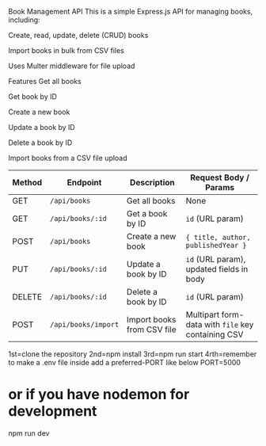 
Book Management API
This is a simple Express.js API for managing books, including:

Create, read, update, delete (CRUD) books

Import books in bulk from CSV files

Uses Multer middleware for file upload

Features
Get all books

Get book by ID

Create a new book

Update a book by ID

Delete a book by ID

Import books from a CSV file upload


| Method | Endpoint            | Description                | Request Body / Params                              |
| ------ | ------------------- | -------------------------- | -------------------------------------------------- |
| GET    | `/api/books`        | Get all books              | None                                               |
| GET    | `/api/books/:id`    | Get a book by ID           | `id` (URL param)                                   |
| POST   | `/api/books`        | Create a new book          | `{ title, author, publishedYear }`                 |
| PUT    | `/api/books/:id`    | Update a book by ID        | `id` (URL param), updated fields in body           |
| DELETE | `/api/books/:id`    | Delete a book by ID        | `id` (URL param)                                   |
| POST   | `/api/books/import` | Import books from CSV file | Multipart form-data with `file` key containing CSV |

1st=clone the repository
2nd=npm install
3rd=npm run start
4rth=remember to make a .env file inside add a preferred-PORT like below
PORT=5000
# or if you have nodemon for development
npm run dev
